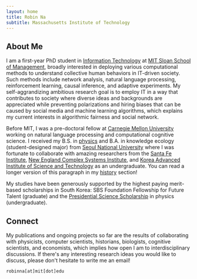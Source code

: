 ```yaml
---
layout: home
title: Robin Na
subtitle: Massachusetts Institute of Technology
---
```


## About Me

I am a first-year PhD student in [Information Technology](https://mitsloan.mit.edu/faculty/academic-groups/information-technology/about-us) at [MIT Sloan School of Management](https://mitsloan.mit.edu/), broadly interested in deploying various computational methods to understand collective human behaviors in IT-driven society. Such methods include network analysis, natural language processing, reinforcement learning, causal inference, and adaptive experiments. My self-aggrandizing ambitious research goal is to employ IT in a way that contributes to society where diverse ideas and backgrounds are appreciated while preventing polarizations and hiring biases that can be caused by social media and machine learning algorithms, which explains my current interests in algorithmic fairness and social network.

Before MIT, I was a pre-doctoral fellow at [Carnegie Mellon University](https://www.cmu.edu/) working on natural language processing and computational cognitive science. I received my B.S. in [physics](https://physics.snu.ac.kr/en) and B.A. in knowledge ecology (student-designed major) from [Seoul National University](https://en.snu.ac.kr/) where I was fortunate to collaborate with amazing researchers from the [Santa Fe Institute](https://www.santafe.edu/), [New England Complex Systems Institute](https://necsi.edu/), and [Korea Advanced Institute of Science and Technology](https://www.kaist.ac.kr/en/) as an undergraduate. You can read a longer version of this paragraph in my [history](/history.md) section!

My studies have been generously supported by the highest paying merit-based scholarships in South Korea: SBS Foundation Fellowship for Future Talent (graduate) and the [Presidential Science Scholarship](https://www.kosaf.go.kr/eng/jsp/aid/aid02_01_01.jsp) in physics (undergraduate).

## Connect

My publications and ongoing projects so far are the results of collaborating with physicists, computer scientists, historians, biologists, cognitive scientists, and economists, which implies how open I am to interdisciplinary discussions. If there's any interesting research ideas you would like to discuss, please don't hesitate to write me an email!

```
robinna[at]mit[dot]edu
```
